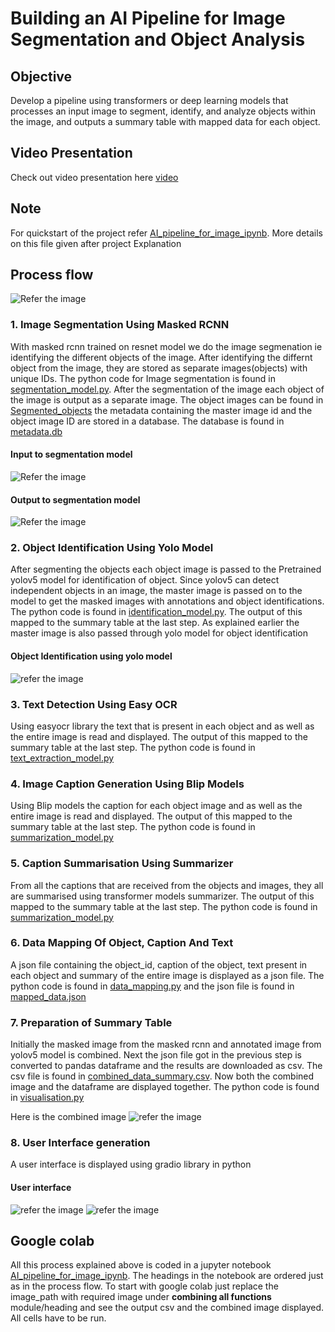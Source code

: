 # Building an AI Pipeline for Image Segmentation and Object Analysis
## Objective
Develop a pipeline using transformers or deep learning models that processes an input image to segment, identify, and analyze objects within the image, and outputs a summary table with mapped data for each object.

## Video Presentation
Check out video presentation here [video](https://youtu.be/8nX9C5VBYto)
## Note
For quickstart of the project refer [AI_pipeline_for_image_ipynb](https://github.com/Sanjit-Cyrus-R/wasserstoff-AiInternTask/blob/main/AI_pipeline_for_image.ipynb). More details on this file given after project Explanation

## Process flow
![Refer the image](https://github.com/Sanjit-Cyrus-R/wasserstoff-AiInternTask/blob/main/Process%20Flow.PNG)

### 1. Image Segmentation Using Masked RCNN
With masked rcnn trained on resnet model we do the image segmenation ie identifying the different objects of the image. After identifying the differnt object from the image, they are stored as separate images(objects) with unique IDs. The python code for Image segmentation is found in [segmentation_model.py](https://github.com/Sanjit-Cyrus-R/wasserstoff-AiInternTask/blob/main/models/segmentation_model.py). 
After the segmentation of the image each object of the image is output as a separate image. The object images can be found in [Segmented_objects](https://github.com/Sanjit-Cyrus-R/wasserstoff-AiInternTask/tree/main/Data/segmented_objects) the metadata containing the master image id and the object image ID are stored in a database. The database is found in [metadata.db](https://github.com/Sanjit-Cyrus-R/wasserstoff-AiInternTask/blob/main/Data/output/metadata.db)
#### Input to segmentation model
![Refer the image](https://github.com/Sanjit-Cyrus-R/wasserstoff-AiInternTask/blob/main/Data/Input%20images/image1.jpg)
#### Output to segmentation model
![Refer the image](https://github.com/Sanjit-Cyrus-R/wasserstoff-AiInternTask/blob/main/Data/output/image1_masked.png)


###  2. Object Identification Using Yolo Model
After segmenting the objects each object image is passed to the Pretrained yolov5 model for identification of object. Since yolov5 can detect independent objects in an image, the master image is passed on to the model to get the masked images with annotations and object identifications. The python code is found in [identification_model.py](https://github.com/Sanjit-Cyrus-R/wasserstoff-AiInternTask/blob/main/models/Identification_model.py). 
The output of this mapped to the summary table at the last step. As explained earlier the master image is also passed through yolo model for object identification
#### Object Identification using yolo model
![refer the image](https://github.com/Sanjit-Cyrus-R/wasserstoff-AiInternTask/blob/main/Data/output/yolo_annotated_image1.jpg)


### 3. Text Detection Using Easy OCR
Using easyocr library the text that is present in each object and as well as the entire image is read and displayed. The output of this mapped to the summary table at the last step. The python code is found in [text_extraction_model.py](https://github.com/Sanjit-Cyrus-R/wasserstoff-AiInternTask/blob/main/models/text_extraction_model.py)

### 4. Image Caption Generation Using Blip Models
Using Blip models the caption for each object image and as well as the entire image is read and displayed. The output of this mapped to the summary table at the last step. The python code is found in [summarization_model.py](https://github.com/Sanjit-Cyrus-R/wasserstoff-AiInternTask/blob/main/models/summarization_model.py)

### 5. Caption Summarisation Using Summarizer
From all the captions that are received from the objects and images, they all are summarised using transformer models summarizer.  The output of this mapped to the summary table at the last step. The python code is found in [summarization_model.py](https://github.com/Sanjit-Cyrus-R/wasserstoff-AiInternTask/blob/main/models/summarization_model.py)

### 6. Data Mapping Of Object, Caption And Text
A json file containing the object_id, caption of the object, text present in each object and summary of the entire image is displayed as a json file. The python code is found in [data_mapping.py](https://github.com/Sanjit-Cyrus-R/wasserstoff-AiInternTask/blob/main/utlis/data_mapping.py) and the json file is found in [mapped_data.json](https://github.com/Sanjit-Cyrus-R/wasserstoff-AiInternTask/blob/main/Data/output/mapped_data.json)


### 7. Preparation of Summary Table
Initially the masked image from the masked rcnn and annotated image from yolov5 model is combined. Next the json file got in the previous step is converted to pandas dataframe and the results are downloaded as csv. The csv file is found in [combined_data_summary.csv](https://github.com/Sanjit-Cyrus-R/wasserstoff-AiInternTask/blob/main/Data/output/combined_data_summary.csv). Now both the combined image and the dataframe are displayed together. The python code is found in [visualisation.py](https://github.com/Sanjit-Cyrus-R/wasserstoff-AiInternTask/blob/main/utlis/visualisation.py)

Here is the combined image
![refer the image](https://github.com/Sanjit-Cyrus-R/wasserstoff-AiInternTask/blob/main/Data/output/combined_output_image.png)

### 8. User Interface generation
A user interface is displayed using gradio library in python

#### User interface
![refer the image](https://github.com/Sanjit-Cyrus-R/wasserstoff-AiInternTask/blob/main/Image%20Processing%20Pipeline_page-0001.jpg)
![refer the image](https://github.com/Sanjit-Cyrus-R/wasserstoff-AiInternTask/blob/main/Image%20Processing%20Pipeline_page-0002.jpg)


## Google colab 
All this process explained above is coded in a jupyter notebook [AI_pipeline_for_image_ipynb](https://github.com/Sanjit-Cyrus-R/wasserstoff-AiInternTask/blob/main/AI_pipeline_for_image.ipynb). The headings in the notebook are ordered just as in the process flow. To start with google colab just replace the image_path with required image under **combining all functions** module/heading and see the output csv and the combined image displayed. All cells have to be run. 
